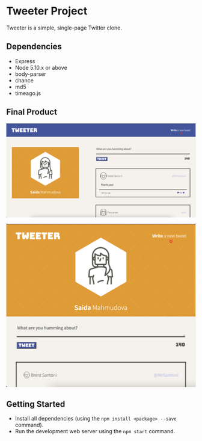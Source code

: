 # Tweeter Project

Tweeter is a simple, single-page Twitter clone.


## Dependencies

- Express
- Node 5.10.x or above
- body-parser
- chance
- md5
- timeago.js


## Final Product

!["Screenshot for Desktop"](https://github.com/Saida-Mahmudova/tweeter/blob/master/docs/desktop-view.png)

!["Screenshot for Mobile Device"](https://github.com/Saida-Mahmudova/tweeter/blob/master/docs/mobile-view.png)


## Getting Started

- Install all dependencies (using the `npm install <package> --save` command).
- Run the development web server using the `npm start` command.
